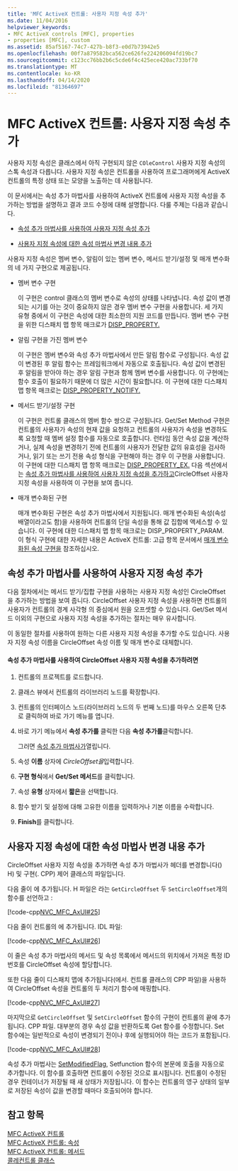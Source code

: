 ```yaml
---
title: 'MFC ActiveX 컨트롤: 사용자 지정 속성 추가'
ms.date: 11/04/2016
helpviewer_keywords:
- MFC ActiveX controls [MFC], properties
- properties [MFC], custom
ms.assetid: 85af5167-74c7-427b-b8f3-e0d7b73942e5
ms.openlocfilehash: 00f7a879582bca562ce626fe224206094fd19bc7
ms.sourcegitcommit: c123cc76bb2b6c5cde6f4c425ece420ac733bf70
ms.translationtype: MT
ms.contentlocale: ko-KR
ms.lasthandoff: 04/14/2020
ms.locfileid: "81364697"
---
```

# <a name="mfc-activex-controls-adding-custom-properties"></a>MFC ActiveX 컨트롤: 사용자 지정 속성 추가

사용자 지정 속성은 클래스에서 아직 구현되지 않은 `COleControl` 사용자 지정 속성의 스톡 속성과 다릅니다. 사용자 지정 속성은 컨트롤을 사용하여 프로그래머에게 ActiveX 컨트롤의 특정 상태 또는 모양을 노출하는 데 사용됩니다.

이 문서에서는 속성 추가 마법사를 사용하여 ActiveX 컨트롤에 사용자 지정 속성을 추가하는 방법을 설명하고 결과 코드 수정에 대해 설명합니다. 다룰 주제는 다음과 같습니다.

- [속성 추가 마법사를 사용하여 사용자 지정 속성 추가](#_core_using_classwizard_to_add_a_custom_property)

- [사용자 지정 속성에 대한 속성 마법사 변경 내용 추가](#_core_classwizard_changes_for_custom_properties)

사용자 지정 속성은 멤버 변수, 알림이 있는 멤버 변수, 메서드 받기/설정 및 매개 변수화의 네 가지 구현으로 제공됩니다.

- 멤버 변수 구현

   이 구현은 control 클래스의 멤버 변수로 속성의 상태를 나타냅니다. 속성 값이 변경되는 시기를 아는 것이 중요하지 않은 경우 멤버 변수 구현을 사용합니다. 세 가지 유형 중에서 이 구현은 속성에 대한 최소한의 지원 코드를 만듭니다. 멤버 변수 구현을 위한 디스패치 맵 항목 매크로가 [DISP_PROPERTY.](../mfc/reference/dispatch-maps.md#disp_property)

- 알림 구현을 가진 멤버 변수

   이 구현은 멤버 변수와 속성 추가 마법사에서 만든 알림 함수로 구성됩니다. 속성 값이 변경된 후 알림 함수는 프레임워크에서 자동으로 호출됩니다. 속성 값이 변경된 후 알림을 받아야 하는 경우 알림 구현과 함께 멤버 변수를 사용합니다. 이 구현에는 함수 호출이 필요하기 때문에 더 많은 시간이 필요합니다. 이 구현에 대한 디스패치 맵 항목 매크로는 [DISP_PROPERTY_NOTIFY.](../mfc/reference/dispatch-maps.md#disp_property_notify)

- 메서드 받기/설정 구현

   이 구현은 컨트롤 클래스의 멤버 함수 쌍으로 구성됩니다. Get/Set Method 구현은 컨트롤의 사용자가 속성의 현재 값을 요청하고 컨트롤의 사용자가 속성을 변경하도록 요청할 때 멤버 설정 함수를 자동으로 호출합니다. 런타임 동안 속성 값을 계산하거나, 실제 속성을 변경하기 전에 컨트롤의 사용자가 전달한 값의 유효성을 검사하거나, 읽기 또는 쓰기 전용 속성 형식을 구현해야 하는 경우 이 구현을 사용합니다. 이 구현에 대한 디스패치 맵 항목 매크로는 [DISP_PROPERTY_EX.](../mfc/reference/dispatch-maps.md#disp_property_ex) 다음 섹션에서는 [속성 추가 마법사를 사용하여 사용자 지정 속성을 추가하고](#_core_using_classwizard_to_add_a_custom_property)CircleOffset 사용자 지정 속성을 사용하여 이 구현을 보여 줍니다.

- 매개 변수화된 구현

   매개 변수화된 구현은 속성 추가 마법사에서 지원됩니다. 매개 변수화된 속성(속성 배열이라고도 함)을 사용하여 컨트롤의 단일 속성을 통해 값 집합에 액세스할 수 있습니다. 이 구현에 대한 디스패치 맵 항목 매크로는 DISP_PROPERTY_PARAM. 이 형식 구현에 대한 자세한 내용은 ActiveX 컨트롤: 고급 항목 문서에서 [매개 변수화된 속성 구현을](../mfc/mfc-activex-controls-advanced-topics.md) 참조하십시오.

## <a name="using-the-add-property-wizard-to-add-a-custom-property"></a><a name="_core_using_classwizard_to_add_a_custom_property"></a>속성 추가 마법사를 사용하여 사용자 지정 속성 추가

다음 절차에서는 메서드 받기/집합 구현을 사용하는 사용자 지정 속성인 CircleOffset을 추가하는 방법을 보여 줍니다. CircleOffset 사용자 지정 속성을 사용하면 컨트롤의 사용자가 컨트롤의 경계 사각형 의 중심에서 원을 오프셋할 수 있습니다. Get/Set 메서드 이외의 구현으로 사용자 지정 속성을 추가하는 절차는 매우 유사합니다.

이 동일한 절차를 사용하여 원하는 다른 사용자 지정 속성을 추가할 수도 있습니다. 사용자 지정 속성 이름을 CircleOffset 속성 이름 및 매개 변수로 대체합니다.

#### <a name="to-add-the-circleoffset-custom-property-using-the-add-property-wizard"></a>속성 추가 마법사를 사용하여 CircleOffset 사용자 지정 속성을 추가하려면

1. 컨트롤의 프로젝트를 로드합니다.

1. 클래스 뷰에서 컨트롤의 라이브러리 노드를 확장합니다.

1. 컨트롤의 인터페이스 노드(라이브러리 노드의 두 번째 노드)를 마우스 오른쪽 단추로 클릭하여 바로 가기 메뉴를 엽니다.

1. 바로 가기 메뉴에서 **속성 추가를** 클릭한 다음 **속성 추가를**클릭합니다.

   그러면 [속성 추가 마법사가](../ide/names-add-property-wizard.md)열립니다.

1. 속성 **이름** 상자에 *CircleOffset을*입력합니다.

1. **구현 형식**에서 **Get/Set 메서드**를 클릭합니다.

1. 속성 **유형** 상자에서 **짧은**을 선택합니다.

1. 함수 받기 및 설정에 대해 고유한 이름을 입력하거나 기본 이름을 수락합니다.

1. **Finish**를 클릭합니다.

## <a name="add-property-wizard-changes-for-custom-properties"></a><a name="_core_classwizard_changes_for_custom_properties"></a>사용자 지정 속성에 대한 속성 마법사 변경 내용 추가

CircleOffset 사용자 지정 속성을 추가하면 속성 추가 마법사가 헤더를 변경합니다() H) 및 구현(. CPP) 제어 클래스의 파일입니다.

다음 줄이 에 추가됩니다. H 파일은 라는 `GetCircleOffset` 두 `SetCircleOffset`개의 함수를 선언하고 :

[!code-cpp[NVC_MFC_AxUI#25](../mfc/codesnippet/cpp/mfc-activex-controls-adding-custom-properties_1.h)]

다음 줄이 컨트롤의 에 추가됩니다. IDL 파일:

[!code-cpp[NVC_MFC_AxUI#26](../mfc/codesnippet/cpp/mfc-activex-controls-adding-custom-properties_2.idl)]

이 줄은 속성 추가 마법사의 메서드 및 속성 목록에서 메서드의 위치에서 가져온 특정 ID 번호를 CircleOffset 속성에 할당합니다.

또한 다음 줄이 디스패치 맵에 추가됩니다(에서. 컨트롤 클래스의 CPP 파일)을 사용하여 CircleOffset 속성을 컨트롤의 두 처리기 함수에 매핑합니다.

[!code-cpp[NVC_MFC_AxUI#27](../mfc/codesnippet/cpp/mfc-activex-controls-adding-custom-properties_3.cpp)]

마지막으로 `GetCircleOffset` 및 `SetCircleOffset` 함수의 구현이 컨트롤의 끝에 추가됩니다. CPP 파일. 대부분의 경우 속성 값을 반환하도록 Get 함수를 수정합니다. Set 함수에는 일반적으로 속성이 변경되기 전이나 후에 실행되어야 하는 코드가 포함됩니다.

[!code-cpp[NVC_MFC_AxUI#28](../mfc/codesnippet/cpp/mfc-activex-controls-adding-custom-properties_4.cpp)]

속성 추가 마법사는 [SetModifiedFlag](../mfc/reference/colecontrol-class.md#setmodifiedflag), Setfunction 함수의 본문에 호출을 자동으로 추가합니다. 이 함수를 호출하면 컨트롤이 수정된 것으로 표시됩니다. 컨트롤이 수정된 경우 컨테이너가 저장될 때 새 상태가 저장됩니다. 이 함수는 컨트롤의 영구 상태의 일부로 저장된 속성이 값을 변경할 때마다 호출되어야 합니다.

## <a name="see-also"></a>참고 항목

[MFC ActiveX 컨트롤](../mfc/mfc-activex-controls.md)<br/>
[MFC ActiveX 컨트롤: 속성](../mfc/mfc-activex-controls-properties.md)<br/>
[MFC ActiveX 컨트롤: 메서드](../mfc/mfc-activex-controls-methods.md)<br/>
[콜레컨트롤 클래스](../mfc/reference/colecontrol-class.md)
